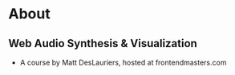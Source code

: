 

# About


## Web Audio Synthesis & Visualization

-   A course by Matt DesLauriers, hosted at frontendmasters.com

